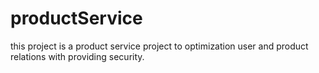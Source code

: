 # productService
this project is a product service project to optimization user and product relations with providing security.
